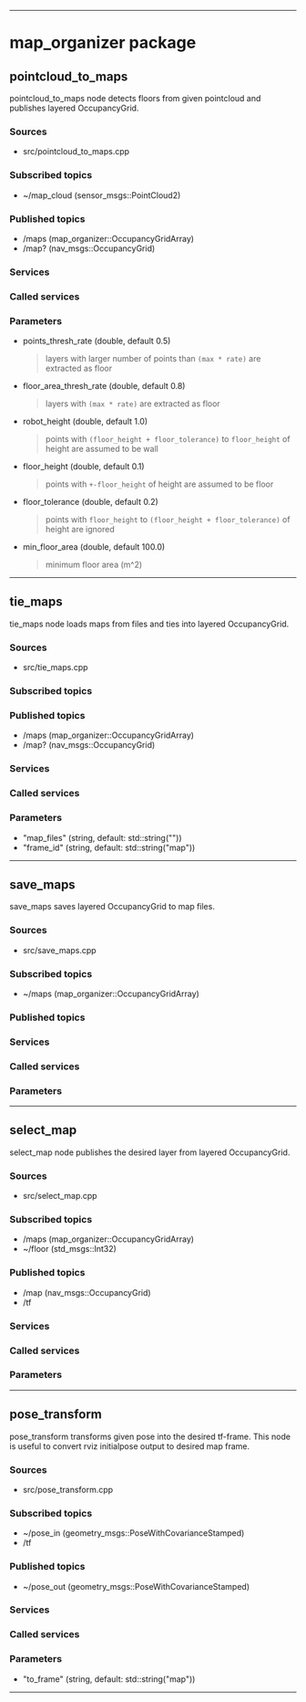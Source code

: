 ----
# map_organizer package

## pointcloud_to_maps

pointcloud_to_maps node detects floors from given pointcloud and publishes layered OccupancyGrid.

### Sources

* src/pointcloud_to_maps.cpp

### Subscribed topics

* ~/map_cloud (sensor_msgs::PointCloud2)

### Published topics

* /maps (map_organizer::OccupancyGridArray)
* /map? (nav_msgs::OccupancyGrid)

### Services


### Called services


### Parameters

* points_thresh_rate (double, default 0.5)
  > layers with larger number of points than `(max * rate)` are extracted as floor
* floor_area_thresh_rate (double, default 0.8)
  > layers with `(max * rate)` are extracted as floor
* robot_height (double, default 1.0)
  > points with `(floor_height + floor_tolerance)` to `floor_height` of height are assumed to be wall
* floor_height (double, default 0.1)
  > points with `+-floor_height` of height are assumed to be floor
* floor_tolerance (double, default 0.2)
  > points with `floor_height` to `(floor_height + floor_tolerance)` of height are ignored
* min_floor_area (double, default 100.0)
  > minimum floor area (m^2)




----

## tie_maps

tie_maps node loads maps from files and ties into layered OccupancyGrid.

### Sources

* src/tie_maps.cpp

### Subscribed topics


### Published topics

* /maps (map_organizer::OccupancyGridArray)
* /map? (nav_msgs::OccupancyGrid)

### Services


### Called services


### Parameters

* "map_files" (string, default: std::string(""))
* "frame_id" (string, default: std::string("map"))

----

## save_maps

save_maps saves layered OccupancyGrid to map files.

### Sources

* src/save_maps.cpp

### Subscribed topics

* ~/maps (map_organizer::OccupancyGridArray)

### Published topics


### Services


### Called services


### Parameters


----

## select_map

select_map node publishes the desired layer from layered OccupancyGrid.

### Sources

* src/select_map.cpp

### Subscribed topics

* /maps (map_organizer::OccupancyGridArray)
* ~/floor (std_msgs::Int32)

### Published topics

* /map (nav_msgs::OccupancyGrid)
* /tf

### Services


### Called services


### Parameters


----

## pose_transform

pose_transform transforms given pose into the desired tf-frame.
This node is useful to convert rviz initialpose output to desired map frame.

### Sources

* src/pose_transform.cpp

### Subscribed topics

* ~/pose_in (geometry_msgs::PoseWithCovarianceStamped)
* /tf

### Published topics

* ~/pose_out (geometry_msgs::PoseWithCovarianceStamped)

### Services


### Called services


### Parameters

* "to_frame" (string, default: std::string("map"))

----

